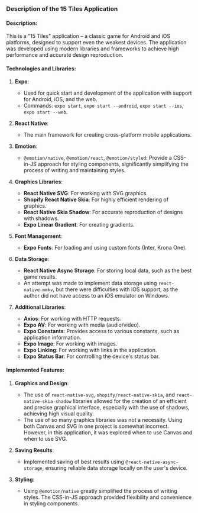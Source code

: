 ### Description of the 15 Tiles Application

#### Description:
This is a "15 Tiles" application – a classic game for Android and iOS platforms, designed to support even the weakest devices. The application was developed using modern libraries and frameworks to achieve high performance and accurate design reproduction.

#### Technologies and Libraries:
1. **Expo**:
   - Used for quick start and development of the application with support for Android, iOS, and the web.
   - Commands: `expo start`, `expo start --android`, `expo start --ios`, `expo start --web`.

2. **React Native**:
   - The main framework for creating cross-platform mobile applications.

3. **Emotion**:
   - `@emotion/native`, `@emotion/react`, `@emotion/styled`: Provide a CSS-in-JS approach for styling components, significantly simplifying the process of writing and maintaining styles.

4. **Graphics Libraries**:
   - **React Native SVG**: For working with SVG graphics.
   - **Shopify React Native Skia**: For highly efficient rendering of graphics.
   - **React Native Skia Shadow**: For accurate reproduction of designs with shadows.
   - **Expo Linear Gradient**: For creating gradients.

5. **Font Management**:
   - **Expo Fonts**: For loading and using custom fonts (Inter, Krona One).

6. **Data Storage**:
   - **React Native Async Storage**: For storing local data, such as the best game results.
   - An attempt was made to implement data storage using `react-native-mmkv`, but there were difficulties with iOS support, as the author did not have access to an iOS emulator on Windows.

7. **Additional Libraries**:
   - **Axios**: For working with HTTP requests.
   - **Expo AV**: For working with media (audio/video).
   - **Expo Constants**: Provides access to various constants, such as application information.
   - **Expo Image**: For working with images.
   - **Expo Linking**: For working with links in the application.
   - **Expo Status Bar**: For controlling the device's status bar.

#### Implemented Features:
1. **Graphics and Design**:
   - The use of `react-native-svg`, `shopify/react-native-skia`, and `react-native-skia-shadow` libraries allowed for the creation of an efficient and precise graphical interface, especially with the use of shadows, achieving high visual quality.
   - The use of so many graphics libraries was not a necessity. Using both Canvas and SVG in one project is somewhat incorrect. However, in this application, it was explored when to use Canvas and when to use SVG.

2. **Saving Results**:
   - Implemented saving of best results using `@react-native-async-storage`, ensuring reliable data storage locally on the user's device.

3. **Styling**:
   - Using `@emotion/native` greatly simplified the process of writing styles. The CSS-in-JS approach provided flexibility and convenience in styling components.
